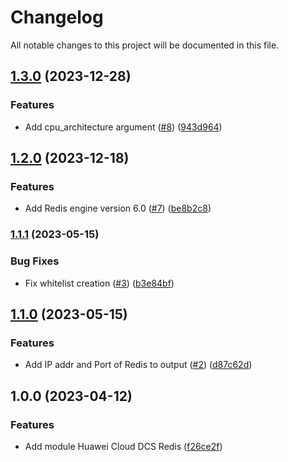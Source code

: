 # Changelog

All notable changes to this project will be documented in this file.

## [1.3.0](https://github.com/cloud-labs-infra/terraform-huaweicloud-dcs-redis/compare/v1.2.0...v1.3.0) (2023-12-28)


### Features

* Add cpu_architecture argument ([#8](https://github.com/cloud-labs-infra/terraform-huaweicloud-dcs-redis/issues/8)) ([943d964](https://github.com/cloud-labs-infra/terraform-huaweicloud-dcs-redis/commit/943d9642f2fd6e59393cade89df07503f94c7da2))

## [1.2.0](https://github.com/cloud-labs-infra/terraform-huaweicloud-dcs-redis/compare/v1.1.1...v1.2.0) (2023-12-18)


### Features

* Add Redis engine version 6.0 ([#7](https://github.com/cloud-labs-infra/terraform-huaweicloud-dcs-redis/issues/7)) ([be8b2c8](https://github.com/cloud-labs-infra/terraform-huaweicloud-dcs-redis/commit/be8b2c84769660b721993e5042524cb63332f951))

### [1.1.1](https://github.com/cloud-labs-infra/terraform-huaweicloud-dcs-redis/compare/v1.1.0...v1.1.1) (2023-05-15)


### Bug Fixes

* Fix whitelist creation ([#3](https://github.com/cloud-labs-infra/terraform-huaweicloud-dcs-redis/issues/3)) ([b3e84bf](https://github.com/cloud-labs-infra/terraform-huaweicloud-dcs-redis/commit/b3e84bf03e39e50cd12a4d2c67bea79c27c162e1))

## [1.1.0](https://github.com/cloud-labs-infra/terraform-huaweicloud-dcs-redis/compare/v1.0.0...v1.1.0) (2023-05-15)


### Features

* Add IP addr and Port of Redis to output ([#2](https://github.com/cloud-labs-infra/terraform-huaweicloud-dcs-redis/issues/2)) ([d87c62d](https://github.com/cloud-labs-infra/terraform-huaweicloud-dcs-redis/commit/d87c62da944c2b0d8e22cd496fb42d158e616143))

## 1.0.0 (2023-04-12)


### Features

* Add module Huawei Cloud DCS Redis ([f26ce2f](https://github.com/cloud-labs-infra/terraform-huaweicloud-dcs-redis/commit/f26ce2f2f0da4ba94ff2cf8a10164677bc26ee39))
